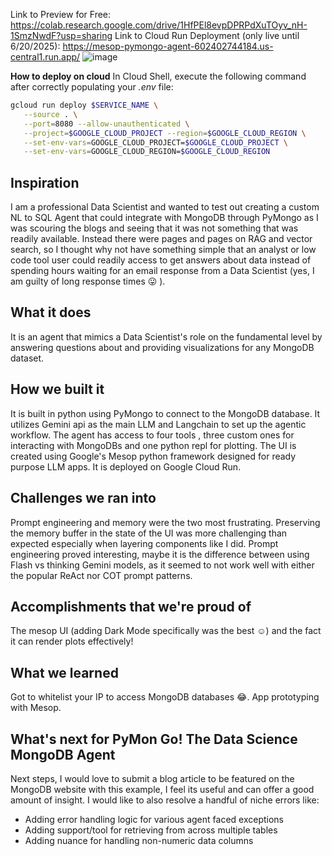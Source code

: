 Link to Preview for Free: https://colab.research.google.com/drive/1HfPEl8evpDPRPdXuTOyv_nH-1SmzNwdF?usp=sharing
Link to Cloud Run Deployment (only live until 6/20/2025): https://mesop-pymongo-agent-602402744184.us-central1.run.app/
![image](https://github.com/user-attachments/assets/aad6a1cf-c8cf-448f-a22e-2e01b5145072)

**How to deploy on cloud**
 In Cloud Shell, execute the following command after correctly populating your *.env* file:

   ```bash
   gcloud run deploy $SERVICE_NAME \
      --source . \
      --port=8080 --allow-unauthenticated \
      --project=$GOOGLE_CLOUD_PROJECT --region=$GOOGLE_CLOUD_REGION \
      --set-env-vars=GOOGLE_CLOUD_PROJECT=$GOOGLE_CLOUD_PROJECT \
      --set-env-vars=GOOGLE_CLOUD_REGION=$GOOGLE_CLOUD_REGION
   ```

## Inspiration
I am a professional Data Scientist and wanted to test out creating a custom NL to SQL Agent that could integrate with MongoDB through PyMongo as I was scouring the blogs and seeing that it was not something that was readily available. Instead there were pages and pages on RAG and vector search, so I thought why not have something simple that an analyst or low code tool user could readily access to get answers about data instead of spending hours waiting for an email response from a Data Scientist (yes, I am guilty of long response times 😛 ).

## What it does
It is an agent that mimics a Data Scientist's role on the fundamental level by answering questions about and providing visualizations for any MongoDB dataset.

## How we built it
It is built in python using PyMongo to connect to the MongoDB database. It utilizes Gemini api as the main LLM and Langchain to set up the agentic workflow. The agent has access to four tools , three custom ones for interacting with MongoDBs and one python repl for plotting. The UI is created using Google's Mesop python framework designed for ready purpose LLM apps. It is deployed on Google Cloud Run.

## Challenges we ran into
Prompt engineering and memory were the two most frustrating. Preserving the memory buffer in the state of the UI was more challenging than expected especially when layering components like I did. Prompt engineering proved interesting, maybe it is the difference between using Flash vs thinking Gemini models, as it seemed to not work well with either the popular ReAct nor COT prompt patterns.

## Accomplishments that we're proud of
The mesop UI (adding Dark Mode specifically was the best ☺️) and the fact it can render plots effectively!

## What we learned
Got to whitelist your IP to access MongoDB databases 😂. App prototyping with Mesop.

## What's next for PyMon Go! The Data Science MongoDB Agent
Next steps, I would love to submit a blog article to be featured on the MongoDB website with this example, I feel its useful and can offer a good amount of insight.
I would like to also resolve a handful of niche errors like:
- Adding error handling logic for various agent faced exceptions
- Adding support/tool for retrieving from across multiple tables
- Adding nuance for handling non-numeric data columns
